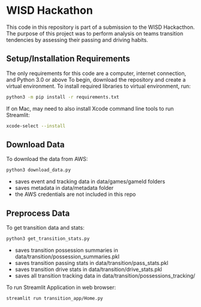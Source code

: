 # WISD Hackathon
This code in this repository is part of a submission to the WISD Hackacthon. The purpose of this project was to perform analysis on teams transition tendencies by assessing their passing and driving habits.


## Setup/Installation Requirements
The only requirements for this code are a computer, internet connection, and Python 3.0 or above
To begin, download the repository and create a virtual environment. 
To install required libraries to virtual environment, run: 
```bash
python3 -m pip install -r requirements.txt
```
If on Mac, may need to also install Xcode command line tools to run Streamlit:
```bash
xcode-select --install
```

## Download Data
To download the data from AWS:
```bash
python3 download_data.py
```
* saves event and tracking data in data/games/gameId folders
* saves metadata in data/metadata folder
* the AWS credentials are not included in this repo

## Preprocess Data
To get transition data and stats:
```bash
python3 get_transition_stats.py
```
* saves transition possession summaries in data/transition/possession_summaries.pkl
* saves transition passing stats in data/transition/pass_stats.pkl
* saves transition drive stats in data/transition/drive_stats.pkl
* saves all transition tracking data in data/transition/possessions_tracking/


To run Streamlit Application in web browser:
```bash
streamlit run transition_app/Home.py
```

